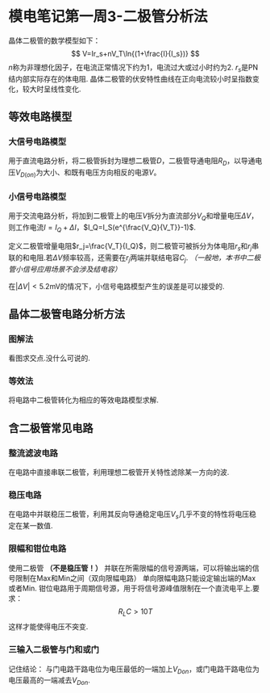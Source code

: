 # 模电笔记第一周3-二极管分析法
晶体二极管的数学模型如下：
$$
V=Ir_s+nV_T\ln{(1+\frac{I}{I_s})}
$$
$n$称为非理想化因子，在电流正常情况下约为1，电流过大或过小时约为2.
$r_s$是PN结内部实际存在的体电阻.
晶体二极管的伏安特性曲线在正向电流较小时呈指数变化，较大时呈线性变化.
## 等效电路模型
### 大信号电路模型
用于直流电路分析，将二极管拆封为理想二极管$D$，二极管导通电阻$R_D$，以导通电压$V_{D(on)}$为大小、和既有电压方向相反的电源$V$。
### 小信号电路模型
用于交流电路分析，将加到二极管上的电压$V$拆分为直流部分$V_Q$和增量电压$\Delta V$，则工作电流$I=I_Q+\Delta I$，$I_Q=I_S(e^{\frac{V_Q}{V_T}}-1)$.

定义二极管增量电阻$r_j=\frac{V_T}{I_Q}$，则二极管可被拆分为体电阻$r_s$和$r_j$串联的和电阻.若$\Delta V$频率较高，还需要在$r_j$两端并联结电容$C_j$. *（一般地，本书中二极管小信号应用场景不会涉及结电容）*

在$|\Delta V|<5.2\text{mV}$的情况下，小信号电路模型产生的误差是可以接受的.
## 晶体二极管电路分析方法
### 图解法
看图求交点.没什么可说的.
### 等效法
将电路中二极管转化为相应的等效电路模型求解.
## 含二极管常见电路
### 整流滤波电路
在电路中直接串联二极管，利用理想二极管开关特性滤除某一方向的波.
### 稳压电路
在电路中并联稳压二极管，利用其反向导通稳定电压$V_s$几乎不变的特性将电压稳定在某一数值.
### 限幅和钳位电路
使用二极管 **（不是稳压管！）** 并联在所需限幅的信号源两端，可以将输出端的信号限制在Max和Min之间（双向限幅电路）
单向限幅电路只能设定输出端的Max或者Min.
钳位电路用于周期信号源，用于将信号源峰值限制在一个直流电平上.要求：
$$
R_LC>10T
$$
这样才能使得电压不突变.
### 三输入二极管与门和或门
记住结论：
与门电路干路电位为电压最低的一端加上$V_{Don}$，或门电路干路电位为电压最高的一端减去$V_{Don}$.